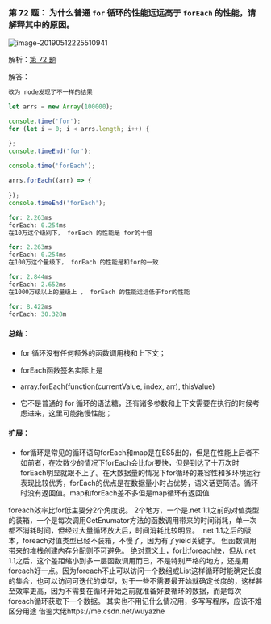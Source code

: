 ### 第 72 题： 为什么普通 `for` 循环的性能远远高于 `forEach` 的性能，请解释其中的原因。

![image-20190512225510941](https://ws2.sinaimg.cn/large/006tNc79gy1g2yxbg4ta8j31gh0u048h.jpg)



解析：[第 72 题](https://github.com/Advanced-Frontend/Daily-Interview-Question/issues/121)

解答：



```javascript
改为 node发现了不一样的结果

let arrs = new Array(100000);

console.time('for');
for (let i = 0; i < arrs.length; i++) {

};
console.timeEnd('for');

console.time('forEach');
	
arrs.forEach((arr) => {
 
});
console.timeEnd('forEach');

for: 2.263ms
forEach: 0.254ms
在10万这个级别下， forEach 的性能是 for的十倍

for: 2.263ms
forEach: 0.254ms
在100万这个量级下， forEach 的性能是和for的一致

for: 2.844ms
forEach: 2.652ms
在1000万级以上的量级上 ， forEach 的性能远远低于for的性能

for: 8.422ms
forEach: 30.328m
```

#### 总结：

- for 循环没有任何额外的函数调用栈和上下文；

- forEach函数签名实际上是

- array.forEach(function(currentValue, index, arr), thisValue)

- 它不是普通的 for 循环的语法糖，还有诸多参数和上下文需要在执行的时候考虑进来，这里可能拖慢性能；

#### 扩展：

- for循环是常见的循环语句forEach和map是在ES5出的，但是在性能上后者不如前者，在次数少的情况下forEach会比for要快，但是到达了十万次时forEach明显就跟不上了。在大数据量的情况下for循环的兼容性和多环境运行表现比较优秀，forEach的优点是在数据量小时占优势，语义话更简洁。循环时没有返回值。map和forEach差不多但是map循环有返回值

foreach效率比for低主要分2个角度说。
2个地方，一个是.net 1.1之前的对值类型的装箱，一个是每次调用GetEnumator方法的函数调用带来的时间消耗，单一次都不消耗时间，但经过大量循环放大后，时间消耗比较明显。
.net 1.1之后的版本，foreach对值类型已经不装箱，不慢了，因为有了yield关键字。
但函数调用带来的堆栈创建内存分配则不可避免。
绝对意义上，for比foreach快，但从.net 1.1之后，这个差距缩小到多一层函数调用而已，不是特别严格的地方，还是用foreach好一点。因为foreach不止可以访问一个数组或List这样循环时能确定长度的集合，也可以访问可迭代的类型，对于一些不需要最开始就确定长度的，这样甚至效率更高，因为不需要在循环开始之前就准备好要循环的数据，而是每次foreach循环获取下一个数据。
其实也不用记什么情况用，多写写程序，应该不难区分用途
借鉴大佬https://me.csdn.net/wuyazhe


